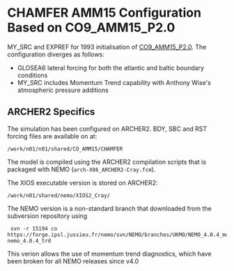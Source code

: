 # CHAMFER AMM15 Configuration Based on CO9_AMM15_P2.0

MY_SRC and EXPREF for 1993 initialisation of
 [CO9_AMM15_P2.0](https://github.com/JMMP-Group/CO_AMM15/tree/CO9). 
The configuration diverges as follows:

- GLOSEA6 lateral forcing for both the atlantic and baltic boundary conditions
- MY_SRC includes Momentum Trend capability with Anthony Wise's atmospheric
  pressure additions

## ARCHER2 Specifics
The simulation has been configured on ARCHER2. BDY, SBC and RST forcing files
are available on at:

```
/work/n01/n01/shared/CO_AMM15/CHAMFER
```

The model is compiled using the ARCHER2 compilation scripts that is packaged
with NEMO (`arch-X86_ARCHER2-Cray.fcm`).

The XIOS executable version is stored on ARCHER2:
```
/work/n01/shared/nemo/XIOS2_Cray/
```

The NEMO version is a non-standard branch that downloaded from the subversion
repository using
```
 svn -r 15194 co https://forge.ipsl.jussieu.fr/nemo/svn/NEMO/branches/UKMO/NEMO_4.0.4_momentum_trends nemo_4.0.4_trd
```

This verion allows the use of momentum trend diagnostics, which have been broken
for all NEMO releases since v4.0
